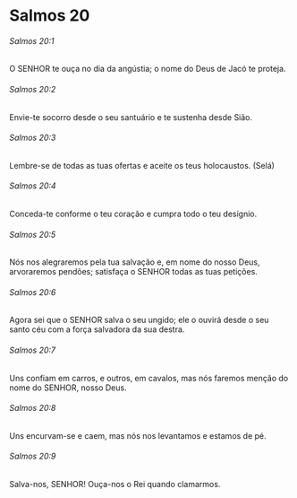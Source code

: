 # Salmos 20

###### Salmos 20:1

O SENHOR te ouça no dia da angústia; o nome do Deus de Jacó te proteja.

###### Salmos 20:2

Envie-te socorro desde o seu santuário e te sustenha desde Sião.

###### Salmos 20:3

Lembre-se de todas as tuas ofertas e aceite os teus holocaustos. (Selá)

###### Salmos 20:4

Conceda-te conforme o teu coração e cumpra todo o teu desígnio.

###### Salmos 20:5

Nós nos alegraremos pela tua salvação e, em nome do nosso Deus, arvoraremos pendões; satisfaça o SENHOR todas as tuas petições.

###### Salmos 20:6

Agora sei que o SENHOR salva o seu ungido; ele o ouvirá desde o seu santo céu com a força salvadora da sua destra.

###### Salmos 20:7

Uns confiam em carros, e outros, em cavalos, mas nós faremos menção do nome do SENHOR, nosso Deus.

###### Salmos 20:8

Uns encurvam-se e caem, mas nós nos levantamos e estamos de pé.

###### Salmos 20:9

Salva-nos, SENHOR! Ouça-nos o Rei quando clamarmos.

